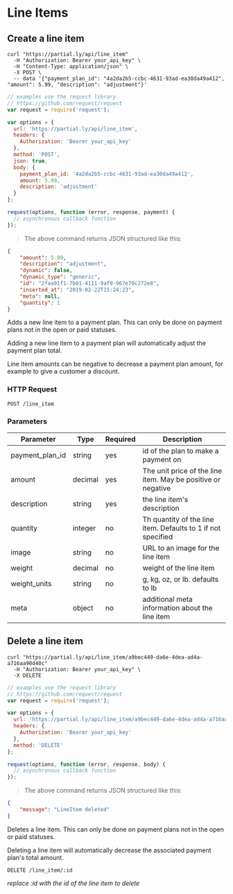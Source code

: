 # Line Items

## Create a line item

```shell
curl "https://partial.ly/api/line_item"
  -H "Authorization: Bearer your_api_key" \
  -H "Content-Type: application/json" \
  -X POST \
  -- data '{"payment_plan_id": "4a2da2b5-ccbc-4631-93ad-ea30da49a412", "amount": 5.99, "description": "adjustment"}'
```

```javascript
// examples use the request library
// https://github.com/request/request
var request = require('request');

var options = {
  url: 'https://partial.ly/api/line_item',
  headers: {
    Authorization: 'Bearer your_api_key'
  },
  method: 'POST',
  json: true,
  body: {
    payment_plan_id: '4a2da2b5-ccbc-4631-93ad-ea30da49a412',
    amount: 5.99,
    description: 'adjustment'
  }
};

request(options, function (error, response, payment) {
  // asynchronous callback function
});
```

> The above command returns JSON structured like this:

```json
{
    "amount": 5.99,
    "description": "adjustment",
    "dynamic": false,
    "dynamic_type": "generic",
    "id": "2faa91f1-7b01-4111-9af9-967e70c272e8",
    "inserted_at": "2019-02-22T15:24:23",
    "meta": null,
    "quantity": 1
}
```

Adds a new line item to a payment plan. This can only be done on payment plans not in the open or paid statuses.

Adding a new line item to a payment plan will automatically adjust the payment plan total.

Line item amounts can be negative to decrease a payment plan amount, for example to give a customer a discount.

### HTTP Request

`POST /line_item`

### Parameters
Parameter | Type | Required | Description
--------- | -----------  | -------- | ------
payment_plan_id | string | yes | id of the plan to make a payment on
amount | decimal | yes | The unit price of the line item. May be positive or negative
description | string | yes | the line item's description
quantity | integer | no | Th quantity of the line item. Defaults to 1 if not specified
image | string | no | URL to an image for the line item
weight | decimal | no | weight of the line item
weight_units | string | no | g, kg, oz, or lb. defaults to lb
meta | object | no | additional meta information about the line item

## Delete a line item

```shell
curl "https://partial.ly/api/line_item/a9bec449-da6e-4dea-ad4a-a716aa90d40c"
  -H "Authorization: Bearer your_api_key" \
  -X DELETE
```

```javascript
// examples use the request library
// https://github.com/request/request
var request = require('request');

var options = {
  url: 'https://partial.ly/api/line_item/a9bec449-da6e-4dea-ad4a-a716aa90d40c',
  headers: {
    Authorization: 'Bearer your_api_key'
  },
  method: 'DELETE'
};

request(options, function (error, response, body) {
  // asynchronous callback function
});
```

> The above command returns JSON structured like this:

```json
{
    "message": "LineItem deleted"
}
```
Deletes a line item. This can only be done on payment plans not in the open or paid statuses.

Deleting a line item will automatically decrease the associated payment plan's total amount.

`DELETE /line_item/:id`

*replace :id with the id of the line item to delete*
